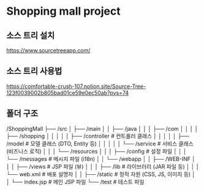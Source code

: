 # Shopping mall project



## 소스 트리 설치

https://www.sourcetreeapp.com/

## 소스 트리 사용법

https://comfortable-crush-107.notion.site/Source-Tree-123f0039002b805bad01ce59e0ec50ab?pvs=74

## 폴더 구조
/ShoppingMall
├── /src
│   ├── /main
│   │   ├── /java
│   │   │   ├── /com
│   │   │   │   ├── /shopping
│   │   │   │   │   ├── /controller  # 컨트롤러 클래스
│   │   │   │   │   ├── /model       # 모델 클래스 (DTO, Entity 등)
│   │   │   │   │   └── /service      # 서비스 클래스 (비즈니스 로직)
│   │   │   └── /resources
│   │   │       ├── /config          # 설정 파일
│   │   │       └── /messages        # 메시지 파일 (i18n)
│   │   └── /webapp
│   │       ├── /WEB-INF
│   │       │   ├── /views           # JSP 파일 (뷰)
│   │       │   ├── /lib             # 라이브러리 (JAR 파일 등)
│   │       │   └── web.xml          # 배포 설명자
│   │       ├── /static              # 정적 자원 (CSS, JS, 이미지 등)
│   │       └── index.jsp            # 메인 JSP 파일
└── /test                            # 테스트 파일
